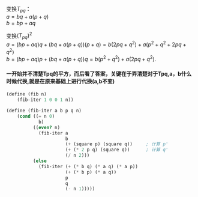 变换$T_{pq}$：<br>
$a=bq+a(p+q)$<br>
$b=bp+aq$<br>

变换$(T_{pq})^{2}$<br>
$a= (bp+aq)q+(bq+a(p+q))(p+q)=b(2pq+q^{2})+a(p^{2}+q^{2}+2pq+q^{2})$<br>
$b= (bp+aq)p+(bq+a(p+q))q=b(p^{2}+q^{2})+a(2pq+q^{2}).$<br>

#### 一开始并不清楚Tpq的平方，而后看了答案，关键在于弄清楚对于Tpq,a，b什么时候代换,就是在原来基础上进行代换(a,b不变)
```scheme
(define (fib n)
    (fib-iter 1 0 0 1 n))

(define (fib-iter a b p q n)
    (cond ((= n 0)
            b)
          ((even? n)
            (fib-iter a 
                      b
                      (+ (square p) (square q))     ; 计算 p'
                      (+ (* 2 p q) (square q))      ; 计算 q'
                      (/ n 2)))
          (else
            (fib-iter (+ (* b q) (* a q) (* a p))
                      (+ (* b p) (* a q))
                      p
                      q
                      (- n 1)))))
                      
 ```
